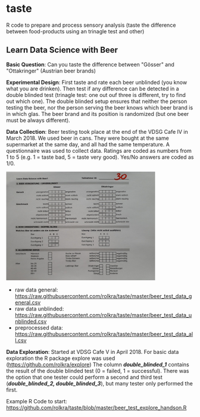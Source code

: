 # taste
R code to prepare and process sensory analysis (taste the difference between food-products using an trinagle test and other)

## Learn Data Science with Beer

**Basic Question**: Can you taste the difference between "Gösser" and "Ottakringer" (Austrian beer brands)

**Experimental Design**: First taste and rate each beer unblinded (you know what you are drinken). Then test if any difference can be detected in a double blinded test (trinagle test: one out ouf three is different, try to find out which one). The double blinded setup ensures that neither the person testing the beer, nor the person serving the beer knows which beer brand is in which glas. The beer brand and its position is randomized (but one beer must be always different).

**Data Collection**: Beer testing took place at the end of the VDSG Cafe IV in March 2018. We used beer in cans. They were bought at the same supermarket at the same day, and all had the same temperature. A questionnaire was used to collect data. Ratings are coded as numbers from 1 to 5 (e.g. 1 = taste bad, 5 = taste very good). Yes/No answers are coded as 1/0.

<img src="https://github.com/rolkra/taste/blob/master/beer_test_questionnaire.jpg" alt="example questionnaire" width="400">

* raw data general: https://raw.githubusercontent.com/rolkra/taste/master/beer_test_data_general.csv
* raw data unblinded: https://raw.githubusercontent.com/rolkra/taste/master/beer_test_data_unblinded.csv
* preprocessed data: https://raw.githubusercontent.com/rolkra/taste/master/beer_test_data_all.csv

**Data Exploration**: Started at VDSG Cafe V in April 2018. For basic data exploration the R package explore was used (https://github.com/rolkra/explore) The column ***double_blinded_1*** contains the result of the double blinded test (0 = failed, 1 = successful). There was the option that one tester could perform a second and third test (***double_blinded_2, double_blinded_3***), but many tester only performed the first.

Example R Code to start: https://github.com/rolkra/taste/blob/master/beer_test_explore_handson.R

